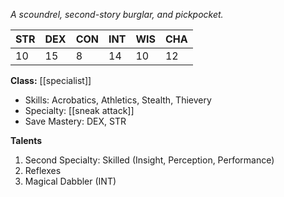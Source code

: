 *A scoundrel, second-story burglar, and pickpocket.* 

| STR | DEX | CON | INT | WIS | CHA |
| --- | --- | --- | --- | --- | --- |
| 10  | 15  | 8   | 14  | 10  | 12  |

**Class:** [[specialist]]
* Skills: Acrobatics, Athletics, Stealth, Thievery
* Specialty: [[sneak attack]]
* Save Mastery: DEX, STR

**Talents**
1. Second Specialty: Skilled (Insight, Perception, Performance)
2. Reflexes
3. Magical Dabbler (INT)
